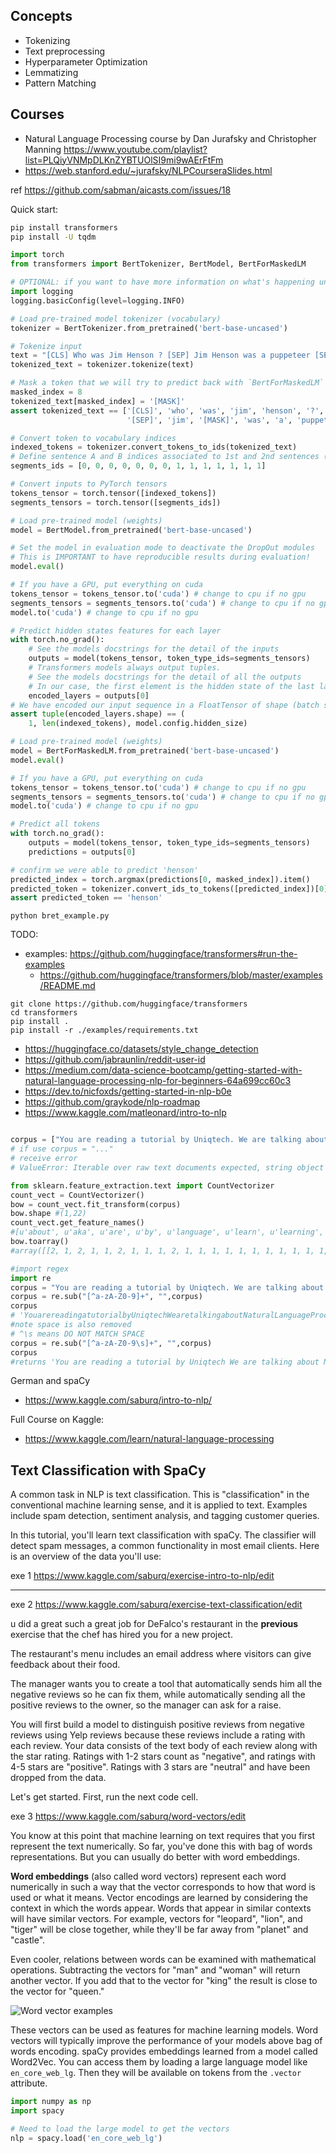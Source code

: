 ## Concepts

- Tokenizing
- Text preprocessing
- Hyperparameter Optimization
- Lemmatizing
- Pattern Matching

## Courses

- Natural Language Processing course by Dan Jurafsky and Christopher Manning https://www.youtube.com/playlist?list=PLQiyVNMpDLKnZYBTUOlSI9mi9wAErFtFm
- https://web.stanford.edu/~jurafsky/NLPCourseraSlides.html


ref https://github.com/sabman/aicasts.com/issues/18


Quick start:
```sh
pip install transformers
pip install -U tqdm
```

```python
import torch
from transformers import BertTokenizer, BertModel, BertForMaskedLM

# OPTIONAL: if you want to have more information on what's happening under the hood, activate the logger as follows
import logging
logging.basicConfig(level=logging.INFO)

# Load pre-trained model tokenizer (vocabulary)
tokenizer = BertTokenizer.from_pretrained('bert-base-uncased')

# Tokenize input
text = "[CLS] Who was Jim Henson ? [SEP] Jim Henson was a puppeteer [SEP]"
tokenized_text = tokenizer.tokenize(text)

# Mask a token that we will try to predict back with `BertForMaskedLM`
masked_index = 8
tokenized_text[masked_index] = '[MASK]'
assert tokenized_text == ['[CLS]', 'who', 'was', 'jim', 'henson', '?',
                          '[SEP]', 'jim', '[MASK]', 'was', 'a', 'puppet', '##eer', '[SEP]']

# Convert token to vocabulary indices
indexed_tokens = tokenizer.convert_tokens_to_ids(tokenized_text)
# Define sentence A and B indices associated to 1st and 2nd sentences (see paper)
segments_ids = [0, 0, 0, 0, 0, 0, 0, 1, 1, 1, 1, 1, 1, 1]

# Convert inputs to PyTorch tensors
tokens_tensor = torch.tensor([indexed_tokens])
segments_tensors = torch.tensor([segments_ids])

# Load pre-trained model (weights)
model = BertModel.from_pretrained('bert-base-uncased')

# Set the model in evaluation mode to deactivate the DropOut modules
# This is IMPORTANT to have reproducible results during evaluation!
model.eval()

# If you have a GPU, put everything on cuda
tokens_tensor = tokens_tensor.to('cuda') # change to cpu if no gpu
segments_tensors = segments_tensors.to('cuda') # change to cpu if no gpu
model.to('cuda') # change to cpu if no gpu

# Predict hidden states features for each layer
with torch.no_grad():
    # See the models docstrings for the detail of the inputs
    outputs = model(tokens_tensor, token_type_ids=segments_tensors)
    # Transformers models always output tuples.
    # See the models docstrings for the detail of all the outputs
    # In our case, the first element is the hidden state of the last layer of the Bert model
    encoded_layers = outputs[0]
# We have encoded our input sequence in a FloatTensor of shape (batch size, sequence length, model hidden dimension)
assert tuple(encoded_layers.shape) == (
    1, len(indexed_tokens), model.config.hidden_size)

# Load pre-trained model (weights)
model = BertForMaskedLM.from_pretrained('bert-base-uncased')
model.eval()

# If you have a GPU, put everything on cuda
tokens_tensor = tokens_tensor.to('cuda') # change to cpu if no gpu
segments_tensors = segments_tensors.to('cuda') # change to cpu if no gpu
model.to('cuda') # change to cpu if no gpu

# Predict all tokens
with torch.no_grad():
    outputs = model(tokens_tensor, token_type_ids=segments_tensors)
    predictions = outputs[0]

# confirm we were able to predict 'henson'
predicted_index = torch.argmax(predictions[0, masked_index]).item()
predicted_token = tokenizer.convert_ids_to_tokens([predicted_index])[0]
assert predicted_token == 'henson'
```

```
python bret_example.py
```

TODO:
* examples: https://github.com/huggingface/transformers#run-the-examples
  * https://github.com/huggingface/transformers/blob/master/examples/README.md


```
git clone https://github.com/huggingface/transformers
cd transformers
pip install .
pip install -r ./examples/requirements.txt
```

- https://huggingface.co/datasets/style_change_detection
- https://github.com/jabraunlin/reddit-user-id
- https://medium.com/data-science-bootcamp/getting-started-with-natural-language-processing-nlp-for-beginners-64a699cc60c3
- https://dev.to/nicfoxds/getting-started-in-nlp-b0e
- https://github.com/graykode/nlp-roadmap
- https://www.kaggle.com/matleonard/intro-to-nlp


```python

corpus = ["You are reading a tutorial by Uniqtech. We are talking about Natural Language Processing aka NLP. Would you like to learn more? Learn more about Machine Learning today!"]
# if use corpus = "..."
# receive error
# ValueError: Iterable over raw text documents expected, string object received.

from sklearn.feature_extraction.text import CountVectorizer
count_vect = CountVectorizer()
bow = count_vect.fit_transform(corpus)
bow.shape #(1,22)
count_vect.get_feature_names()
#[u'about', u'aka', u'are', u'by', u'language', u'learn', u'learning', u'like', u'machine', u'more', u'natural', u'nlp', u'processing', u'reading', u'talking', u'to', u'today', u'tutorial', u'uniqtech', u'we', u'would', u'you']
bow.toarray()
#array([[2, 1, 2, 1, 1, 2, 1, 1, 1, 2, 1, 1, 1, 1, 1, 1, 1, 1, 1, 1, 1, 2]])
```

```python
#import regex
import re
corpus = "You are reading a tutorial by Uniqtech. We are talking about Natural Language Processing aka NLP. Would you like to learn more? Learn more about Machine Learning today!"
corpus = re.sub("[^a-zA-Z0-9]+", "",corpus)
corpus
# 'YouarereadingatutorialbyUniqtechWearetalkingaboutNaturalLanguageProcessingakaNLPWouldyouliketolearnmoreLearnmoreaboutMachineLearningtoday'
#note space is also removed
# ^\s means DO NOT MATCH SPACE
corpus = re.sub("[^a-zA-Z0-9\s]+", "",corpus)
corpus
#returns 'You are reading a tutorial by Uniqtech We are talking about Natural Language Processing aka NLP Would you like to learn more Learn more about Machine Learning today'
```

German and spaCy

- https://www.kaggle.com/saburq/intro-to-nlp/

Full Course on Kaggle:
- https://www.kaggle.com/learn/natural-language-processing


## Text Classification with SpaCy

A common task in NLP is text classification. This is "classification" in the conventional machine learning sense, and it is applied to text. Examples include spam detection, sentiment analysis, and tagging customer queries.

In this tutorial, you'll learn text classification with spaCy. The classifier will detect spam messages, a common functionality in most email clients. Here is an overview of the data you'll use:

exe 1 https://www.kaggle.com/saburq/exercise-intro-to-nlp/edit

---

exe 2 https://www.kaggle.com/saburq/exercise-text-classification/edit

u did a great such a great job for DeFalco's restaurant in the **previous** exercise that the chef has hired you for a new project.

The restaurant's menu includes an email address where visitors can give feedback about their food.

The manager wants you to create a tool that automatically sends him all the negative reviews so he can fix them, while automatically sending all the positive reviews to the owner, so the manager can ask for a raise.

You will first build a model to distinguish positive reviews from negative reviews using Yelp reviews because these reviews include a rating with each review. Your data consists of the text body of each review along with the star rating. Ratings with 1-2 stars count as "negative", and ratings with 4-5 stars are "positive". Ratings with 3 stars are "neutral" and have been dropped from the data.

Let's get started. First, run the next code cell.


exe 3 https://www.kaggle.com/saburq/word-vectors/edit

You know at this point that machine learning on text requires that you first represent the text numerically. So far, you've done this with bag of words representations. But you can usually do better with word embeddings.

**Word embeddings** (also called word vectors) represent each word numerically in such a way that the vector corresponds to how that word is used or what it means. Vector encodings are learned by considering the context in which the words appear. Words that appear in similar contexts will have similar vectors. For example, vectors for "leopard", "lion", and "tiger" will be close together, while they'll be far away from "planet" and "castle".

Even cooler, relations between words can be examined with mathematical operations. Subtracting the vectors for "man" and "woman" will return another vector. If you add that to the vector for "king" the result is close to the vector for "queen."

![Word vector examples](https://www.tensorflow.org/images/linear-relationships.png)

These vectors can be used as features for machine learning models. Word vectors will typically improve the performance of your models above bag of words encoding. spaCy provides embeddings learned from a model called Word2Vec. You can access them by loading a large language model like `en_core_web_lg`. Then they will be available on tokens from the `.vector` attribute.


```py
import numpy as np
import spacy

# Need to load the large model to get the vectors
nlp = spacy.load('en_core_web_lg')
```